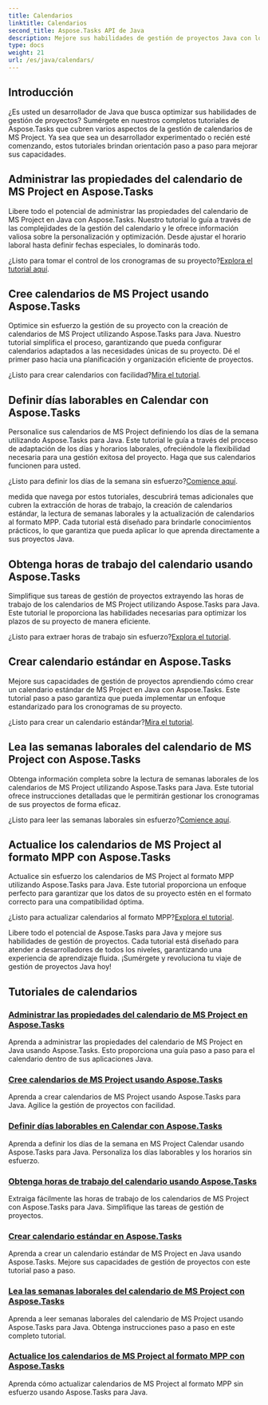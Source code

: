 ```yaml
---
title: Calendarios
linktitle: Calendarios
second_title: Aspose.Tasks API de Java
description: Mejore sus habilidades de gestión de proyectos Java con los tutoriales de Aspose.Tasks. Domine la gestión del calendario, cree, defina los días de la semana y actualice los calendarios con facilidad.
type: docs
weight: 21
url: /es/java/calendars/
---
```

## Introducción

¿Es usted un desarrollador de Java que busca optimizar sus habilidades de gestión de proyectos? Sumérgete en nuestros completos tutoriales de Aspose.Tasks que cubren varios aspectos de la gestión de calendarios de MS Project. Ya sea que sea un desarrollador experimentado o recién esté comenzando, estos tutoriales brindan orientación paso a paso para mejorar sus capacidades.

## Administrar las propiedades del calendario de MS Project en Aspose.Tasks
Libere todo el potencial de administrar las propiedades del calendario de MS Project en Java con Aspose.Tasks. Nuestro tutorial lo guía a través de las complejidades de la gestión del calendario y le ofrece información valiosa sobre la personalización y optimización. Desde ajustar el horario laboral hasta definir fechas especiales, lo dominarás todo.

 ¿Listo para tomar el control de los cronogramas de su proyecto?[Explora el tutorial aquí](./properties/).

## Cree calendarios de MS Project usando Aspose.Tasks
Optimice sin esfuerzo la gestión de su proyecto con la creación de calendarios de MS Project utilizando Aspose.Tasks para Java. Nuestro tutorial simplifica el proceso, garantizando que pueda configurar calendarios adaptados a las necesidades únicas de su proyecto. Dé el primer paso hacia una planificación y organización eficiente de proyectos.

 ¿Listo para crear calendarios con facilidad?[Mira el tutorial](./create/).

## Definir días laborables en Calendar con Aspose.Tasks
Personalice sus calendarios de MS Project definiendo los días de la semana utilizando Aspose.Tasks para Java. Este tutorial le guía a través del proceso de adaptación de los días y horarios laborales, ofreciéndole la flexibilidad necesaria para una gestión exitosa del proyecto. Haga que sus calendarios funcionen para usted.

 ¿Listo para definir los días de la semana sin esfuerzo?[Comience aquí](./define-weekdays/).

medida que navega por estos tutoriales, descubrirá temas adicionales que cubren la extracción de horas de trabajo, la creación de calendarios estándar, la lectura de semanas laborales y la actualización de calendarios al formato MPP. Cada tutorial está diseñado para brindarle conocimientos prácticos, lo que garantiza que pueda aplicar lo que aprenda directamente a sus proyectos Java.

## Obtenga horas de trabajo del calendario usando Aspose.Tasks
Simplifique sus tareas de gestión de proyectos extrayendo las horas de trabajo de los calendarios de MS Project utilizando Aspose.Tasks para Java. Este tutorial le proporciona las habilidades necesarias para optimizar los plazos de su proyecto de manera eficiente.

 ¿Listo para extraer horas de trabajo sin esfuerzo?[Explora el tutorial](./working-hours/).

## Crear calendario estándar en Aspose.Tasks
Mejore sus capacidades de gestión de proyectos aprendiendo cómo crear un calendario estándar de MS Project en Java con Aspose.Tasks. Este tutorial paso a paso garantiza que pueda implementar un enfoque estandarizado para los cronogramas de su proyecto.

 ¿Listo para crear un calendario estándar?[Mira el tutorial](./make-standard/).

## Lea las semanas laborales del calendario de MS Project con Aspose.Tasks
Obtenga información completa sobre la lectura de semanas laborales de los calendarios de MS Project utilizando Aspose.Tasks para Java. Este tutorial ofrece instrucciones detalladas que le permitirán gestionar los cronogramas de sus proyectos de forma eficaz.

 ¿Listo para leer las semanas laborales sin esfuerzo?[Comience aquí](./read-work-weeks/).

## Actualice los calendarios de MS Project al formato MPP con Aspose.Tasks
Actualice sin esfuerzo los calendarios de MS Project al formato MPP utilizando Aspose.Tasks para Java. Este tutorial proporciona un enfoque perfecto para garantizar que los datos de su proyecto estén en el formato correcto para una compatibilidad óptima.

 ¿Listo para actualizar calendarios al formato MPP?[Explora el tutorial](./update-to-mpp/).

Libere todo el potencial de Aspose.Tasks para Java y mejore sus habilidades de gestión de proyectos. Cada tutorial está diseñado para atender a desarrolladores de todos los niveles, garantizando una experiencia de aprendizaje fluida. ¡Sumérgete y revoluciona tu viaje de gestión de proyectos Java hoy!
## Tutoriales de calendarios
### [Administrar las propiedades del calendario de MS Project en Aspose.Tasks](./properties/)
Aprenda a administrar las propiedades del calendario de MS Project en Java usando Aspose.Tasks. Esto proporciona una guía paso a paso para el calendario dentro de sus aplicaciones Java.
### [Cree calendarios de MS Project usando Aspose.Tasks](./create/)
Aprenda a crear calendarios de MS Project usando Aspose.Tasks para Java. Agilice la gestión de proyectos con facilidad.
### [Definir días laborables en Calendar con Aspose.Tasks](./define-weekdays/)
Aprenda a definir los días de la semana en MS Project Calendar usando Aspose.Tasks para Java. Personaliza los días laborables y los horarios sin esfuerzo.
### [Obtenga horas de trabajo del calendario usando Aspose.Tasks](./working-hours/)
Extraiga fácilmente las horas de trabajo de los calendarios de MS Project con Aspose.Tasks para Java. Simplifique las tareas de gestión de proyectos.
### [Crear calendario estándar en Aspose.Tasks](./make-standard/)
Aprenda a crear un calendario estándar de MS Project en Java usando Aspose.Tasks. Mejore sus capacidades de gestión de proyectos con este tutorial paso a paso.
### [Lea las semanas laborales del calendario de MS Project con Aspose.Tasks](./read-work-weeks/)
Aprenda a leer semanas laborales del calendario de MS Project usando Aspose.Tasks para Java. Obtenga instrucciones paso a paso en este completo tutorial.
### [Actualice los calendarios de MS Project al formato MPP con Aspose.Tasks](./update-to-mpp/)
Aprenda cómo actualizar calendarios de MS Project al formato MPP sin esfuerzo usando Aspose.Tasks para Java.